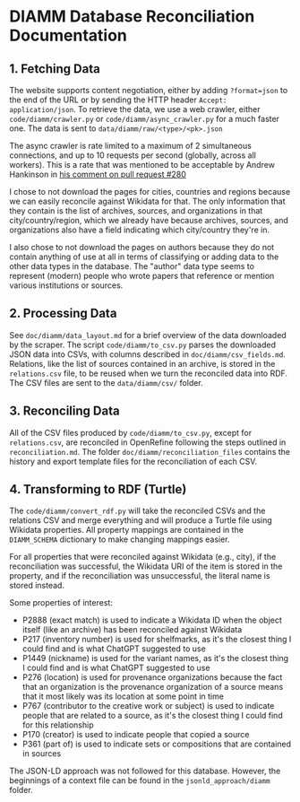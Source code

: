 # DIAMM Database Reconciliation Documentation

## 1. Fetching Data

The website supports content negotiation, either by adding `?format=json` to the end of the URL or by sending the HTTP header `Accept: application/json`. To retrieve the data, we use a web crawler, either `code/diamm/crawler.py` or `code/diamm/async_crawler.py` for a much faster one. The data is sent to `data/diamm/raw/<type>/<pk>.json`

The async crawler is rate limited to a maximum of 2 simultaneous connections, and up to 10 requests per second (globally, across all workers). This is a rate that was mentioned to be acceptable by Andrew Hankinson in [his comment on pull request #280](https://github.com/DDMAL/linkedmusic-datalake/pull/280#issuecomment-2898558404)

I chose to not download the pages for cities, countries and regions because we can easily reconcile against Wikidata for that. The only information that they contain is the list of archives, sources, and organizations in that city/country/region, which we already have because archives, sources, and organizations also have a field indicating which city/country they're in.

I also chose to not download the pages on authors because they do not contain anything of use at all in terms of classifying or adding data to the other data types in the database. The "author" data type seems to represent (modern) people who wrote papers that reference or mention various institutions or sources.

## 2. Processing Data

See `doc/diamm/data_layout.md` for a brief overview of the data downloaded by the scraper. The script `code/diamm/to_csv.py` parses the downloaded JSON data into CSVs, with columns described in `doc/diamm/csv_fields.md`. Relations, like the list of sources contained in an archive, is stored in the `relations.csv` file, to be reused when we turn the reconciled data into RDF. The CSV files are sent to the `data/diamm/csv/` folder.

## 3. Reconciling Data

All of the CSV files produced by `code/diamm/to_csv.py`, except for `relations.csv`, are reconciled in OpenRefine following the steps outlined in `reconciliation.md`. The folder `doc/diamm/reconciliation_files` contains the history and export template files for the reconciliation of each CSV.

## 4. Transforming to RDF (Turtle)

The `code/diamm/convert_rdf.py` will take the reconciled CSVs and the relations CSV and merge everything and will produce a Turtle file using Wikidata properties. All property mappings are contained in the `DIAMM_SCHEMA` dictionary to make changing mappings easier.

For all properties that were reconciled against Wikidata (e.g., city), if the reconciliation was successful, the Wikidata URI of the item is stored in the property, and if the reconciliation was unsuccessful, the literal name is stored instead.

Some properties of interest:

- P2888 (exact match) is used to indicate a Wikidata ID when the object itself (like an archive) has been reconciled against Wikidata
- P217 (inventory number) is used for shelfmarks, as it's the closest thing I could find and is what ChatGPT suggested to use
- P1449 (nickname) is used for the variant names, as it's the closest thing I could find and is what ChatGPT suggested to use
- P276 (location) is used for provenance organizations because the fact that an organization is the provenance organization of a source means that it most likely was its location at some point in time
- P767 (contributor to the creative work or subject) is used to indicate people that are related to a source, as it's the closest thing I could find for this relationship
- P170 (creator) is used to indicate people that copied a source
- P361 (part of) is used to indicate sets or compositions that are contained in sources

The JSON-LD approach was not followed for this database. However, the beginnings of a context file can be found in the `jsonld_approach/diamm` folder.
